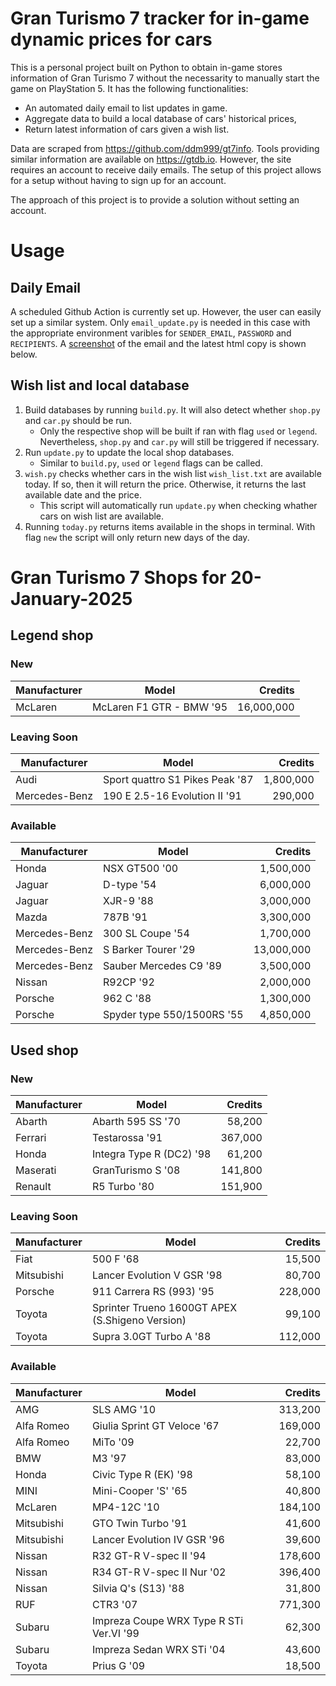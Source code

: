 # Gran Turismo 7 tracker for in-game dynamic prices for cars

This is a personal project built on Python to obtain in-game stores information of Gran Turismo 7 without the necessarity to manually start the game on PlayStation 5. It has the following functionalities:

- An automated daily email to list updates in game.
- Aggregate data to build a local database of cars' historical prices,
- Return latest information of cars given a wish list.

Data are scraped from https://github.com/ddm999/gt7info. Tools providing similar information are available on https://gtdb.io. However, the site requires an account to receive daily emails. The setup of this project allows for a setup without having to sign up for an account.

The approach of this project is to provide a solution without setting an account.

# Usage

## Daily Email

A scheduled Github Action is currently set up. However, the user can easily set up a similar system. Only `email_update.py` is needed in this case with the appropriate environment varibles for `SENDER_EMAIL`, `PASSWORD` and `RECIPIENTS`. A [screenshot](https://raw.githubusercontent.com/marcohoucheng/Gran-Turismo-7-Price-Tracker/main/data/email_screenshot.png) of the email and the latest html copy is shown below.

## Wish list and local database

1. Build databases by running `build.py`. It will also detect whether `shop.py` and `car.py` should be run.
    - Only the respective shop will be built if ran with flag `used` or `legend`. Nevertheless, `shop.py` and `car.py` will still be triggered if necessary.
2. Run `update.py` to update the local shop databases.
    - Similar to `build.py`, `used` or `legend` flags can be called.
3. `wish.py` checks whether cars in the wish list `wish_list.txt` are available today. If so, then it will return the price. Otherwise, it returns the last available date and the price.
    - This script will automatically run `update.py` when checking whather cars on wish list are available.
4. Running `today.py` returns items available in the shops in terminal. With flag `new` the script will only return new days of the day.


# Gran Turismo 7 Shops for 20-January-2025



## Legend shop

### New
 | Manufacturer | Model | Credits |
 | --- | --- | --: |
|McLaren|McLaren F1 GTR - BMW '95|16,000,000|

### Leaving Soon
 | Manufacturer | Model | Credits |
 | --- | --- | --: |
|Audi|Sport quattro S1 Pikes Peak '87|1,800,000|
|Mercedes-Benz|190 E 2.5-16 Evolution II '91|290,000|

### Available
 | Manufacturer | Model | Credits |
 | --- | --- | --: |
|Honda|NSX GT500 '00|1,500,000|
|Jaguar|D-type '54|6,000,000|
|Jaguar|XJR-9 '88|3,000,000|
|Mazda|787B '91|3,300,000|
|Mercedes-Benz|300 SL Coupe '54|1,700,000|
|Mercedes-Benz|S Barker Tourer '29|13,000,000|
|Mercedes-Benz|Sauber Mercedes C9 '89|3,500,000|
|Nissan|R92CP '92|2,000,000|
|Porsche|962 C '88|1,300,000|
|Porsche|Spyder type 550/1500RS '55|4,850,000|


## Used shop

### New
 | Manufacturer | Model | Credits |
 | --- | --- | --: |
|Abarth|Abarth 595 SS '70|58,200|
|Ferrari|Testarossa '91|367,000|
|Honda|Integra Type R (DC2) '98|61,200|
|Maserati|GranTurismo S '08|141,800|
|Renault|R5 Turbo '80|151,900|

### Leaving Soon
 | Manufacturer | Model | Credits |
 | --- | --- | --: |
|Fiat|500 F '68|15,500|
|Mitsubishi|Lancer Evolution V GSR '98|80,700|
|Porsche|911 Carrera RS (993) '95|228,000|
|Toyota|Sprinter Trueno 1600GT APEX (S.Shigeno Version)|99,100|
|Toyota|Supra 3.0GT Turbo A '88|112,000|

### Available
 | Manufacturer | Model | Credits |
 | --- | --- | --: |
|AMG|SLS AMG '10|313,200|
|Alfa Romeo|Giulia Sprint GT Veloce '67|169,000|
|Alfa Romeo|MiTo '09|22,700|
|BMW|M3 '97|83,000|
|Honda|Civic Type R (EK) '98|58,100|
|MINI|Mini-Cooper 'S' '65|40,800|
|McLaren|MP4-12C '10|184,100|
|Mitsubishi|GTO Twin Turbo '91|41,600|
|Mitsubishi|Lancer Evolution IV GSR '96|39,600|
|Nissan|R32 GT-R V-spec II '94|178,600|
|Nissan|R34 GT-R V-spec II Nur '02|396,400|
|Nissan|Silvia Q's (S13) '88|31,800|
|RUF|CTR3 '07|771,300|
|Subaru|Impreza Coupe WRX Type R STi Ver.VI '99|62,300|
|Subaru|Impreza Sedan WRX STi '04|43,600|
|Toyota|Prius G '09|18,500|
